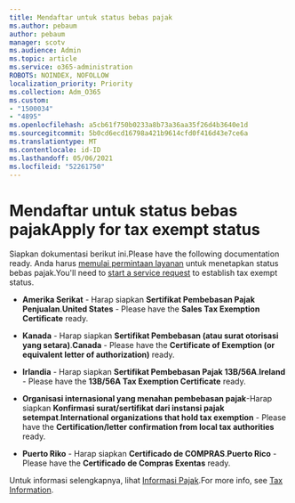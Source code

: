 ```yaml
---
title: Mendaftar untuk status bebas pajak
ms.author: pebaum
author: pebaum
manager: scotv
ms.audience: Admin
ms.topic: article
ms.service: o365-administration
ROBOTS: NOINDEX, NOFOLLOW
localization_priority: Priority
ms.collection: Adm_O365
ms.custom:
- "1500034"
- "4895"
ms.openlocfilehash: a5cb61f750b0233a8b73a36aa35f26d4b3640e1d
ms.sourcegitcommit: 5b0cd6ecd16798a421b9614cfd0f416d43e7ce6a
ms.translationtype: MT
ms.contentlocale: id-ID
ms.lasthandoff: 05/06/2021
ms.locfileid: "52261750"
---
```

# <a name="apply-for-tax-exempt-status"></a><span data-ttu-id="36ba0-102">Mendaftar untuk status bebas pajak</span><span class="sxs-lookup"><span data-stu-id="36ba0-102">Apply for tax exempt status</span></span>

<span data-ttu-id="36ba0-103">Siapkan dokumentasi berikut ini.</span><span class="sxs-lookup"><span data-stu-id="36ba0-103">Please have the following documentation ready.</span></span> <span data-ttu-id="36ba0-104">Anda harus [memulai permintaan layanan](/microsoft-365/admin/contact-support-for-business-products) untuk menetapkan status bebas pajak.</span><span class="sxs-lookup"><span data-stu-id="36ba0-104">You'll need to [start a service request](/microsoft-365/admin/contact-support-for-business-products) to establish tax exempt status.</span></span>

- <span data-ttu-id="36ba0-105">**Amerika Serikat** - Harap siapkan **Sertifikat Pembebasan Pajak Penjualan**.</span><span class="sxs-lookup"><span data-stu-id="36ba0-105">**United States** - Please have the **Sales Tax Exemption Certificate** ready.</span></span>

- <span data-ttu-id="36ba0-106">**Kanada** - Harap siapkan **Sertifikat Pembebasan (atau surat otorisasi yang setara)**.</span><span class="sxs-lookup"><span data-stu-id="36ba0-106">**Canada** - Please have the **Certificate of Exemption (or equivalent letter of authorization)** ready.</span></span>

- <span data-ttu-id="36ba0-107">**Irlandia** - Harap siapkan **Sertifikat Pembebasan Pajak 13B/56A**.</span><span class="sxs-lookup"><span data-stu-id="36ba0-107">**Ireland** - Please have the **13B/56A Tax Exemption Certificate** ready.</span></span>

- <span data-ttu-id="36ba0-108">**Organisasi internasional yang menahan pembebasan pajak**-Harap siapkan **Konfirmasi surat/sertifikat dari instansi pajak setempat**.</span><span class="sxs-lookup"><span data-stu-id="36ba0-108">**International organizations that hold tax exemption** - Please have the **Certification/letter confirmation from local tax authorities** ready.</span></span>

- <span data-ttu-id="36ba0-109">**Puerto Riko** - Harap siapkan **Certificado de COMPRAS**.</span><span class="sxs-lookup"><span data-stu-id="36ba0-109">**Puerto Rico** - Please have the **Certificado de Compras Exentas** ready.</span></span>

<span data-ttu-id="36ba0-110">Untuk informasi selengkapnya, lihat [Informasi Pajak](https://docs.microsoft.com/microsoft-365/commerce/billing-and-payments/tax-information).</span><span class="sxs-lookup"><span data-stu-id="36ba0-110">For more info, see [Tax Information](https://docs.microsoft.com/microsoft-365/commerce/billing-and-payments/tax-information).</span></span>
